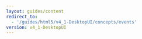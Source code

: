 ```yaml
---
layout: guides/content
redirect_to:
  - '/guides/html5/v4_1-DesktopUI/concepts/events'
version: v4_1-DesktopUI
---
```

